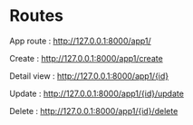 # Routes 

App route : http://127.0.0.1:8000/app1/ 

Create : http://127.0.0.1:8000/app1/create 

Detail view : http://127.0.0.1:8000/app1/{id}

Update : http://127.0.0.1:8000/app1/{id}/update

Delete : http://127.0.0.1:8000/app1/{id}/delete

